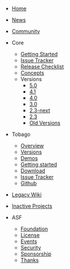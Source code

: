 - [Home](/)
- [News](/news.md)
- [Community](/community.md)

- Core
  - [Getting Started](/coregettingstarted.md)
  - [Issue Tracker](https://issues.apache.org/jira/projects/MYFACES/issues/)
  - [Release Checklist](/coreReleaseChecklist.md)
  - [Concepts](/coreConcepts.md)
  - Versions
    - [5.0](/core50.md)
    - [4.1](/core41.md)
    - [4.0](/core40.md)
    - [3.0](/core30.md)    
    - [2.3-next](/core23next.md )     
    - [2.3](/core23.md)   
    - [Old Versions](/oldVersions.md)
    
- Tobago
  - [Overview](/tobago.md)
  - [Versions](/tobago-versions.md)
  - [Demos](http://tobago-demo.apache.org/)
  - [Getting started](https://tobago-demo.apache.org/getting-started.html)
  - [Download](/tobago-download.md)
  - [Issue Tracker](https://issues.apache.org/jira/projects/TOBAGO/issues/)
  - [Github](https://github.com/apache/myfaces-tobago/tree/tobago-5.x)
  
- [Legacy Wiki](https://cwiki.apache.org/confluence/display/MYFACES2/Home)
- [Inactive Projects](/inactiveProjects.md)
  
- ASF
  - [Foundation](https://www.apache.org/)
  - [License](https://www.apache.org/licenses/)
  - [Events](https://www.apache.org/events/)
  - [Security](https://www.apache.org/security/)
  - [Sponsorship](https://www.apache.org/foundation/sponsorship.html)
  - [Thanks](https://www.apache.org/foundation/thanks.html)
